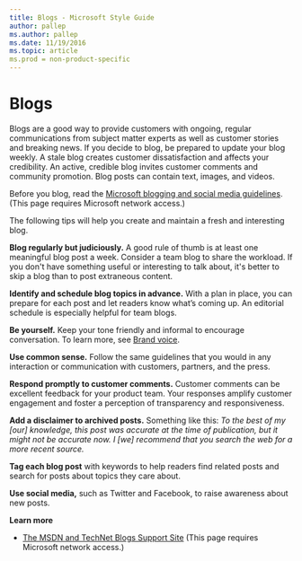 ```yaml
---
title: Blogs - Microsoft Style Guide
author: pallep
ms.author: pallep
ms.date: 11/19/2016
ms.topic: article
ms.prod = non-product-specific
---
```


# Blogs

Blogs
are a good way to provide customers with ongoing,
regular communications from subject matter experts as well as
customer stories and breaking news. If you decide to blog, be
prepared to update your blog weekly. A stale blog creates
customer dissatisfaction and affects your credibility. An active,
credible blog invites customer comments and community promotion.
Blog posts can contain text, images, and videos.

Before you blog, read the [Microsoft blogging and social media guidelines](https://microsoft.sharepoint.com/sites/LCAWeb/Home/Marketing/Social-Media/Social-Media-Guidelines). (This page requires Microsoft network access.)

The following tips will help you create and maintain a fresh and interesting blog.

**Blog regularly but judiciously.**
A good rule of thumb is at least one meaningful blog post a week.
Consider a team blog to share the workload. If you don't have something
useful or interesting to talk about, it's better to skip a blog
than to post extraneous content.

**Identify and schedule blog topics in advance.**
With a plan in place, you can prepare for each post and let
readers know what’s coming up. An editorial schedule is
especially helpful for team blogs. 

**Be yourself.** Keep your tone friendly and informal to encourage conversation. To learn more, see [Brand voice](/style-guide/brand-voice-above-all-simple-human). 

**Use common sense.**
Follow the same guidelines that you would in any interaction or
communication with customers, partners, and the press. 

**Respond promptly to customer comments.**
Customer comments can be excellent feedback for your product team.
Your responses amplify customer engagement and foster a perception of
transparency and responsiveness. 

**Add a disclaimer to archived posts.** Something like this: *To
the best of my \[our\] knowledge, this post was accurate at the time
of publication, but it might not be accurate now. I \[we\] recommend
that you search the web for a more recent source.*

**Tag each blog post** with keywords to help readers find related posts and search for posts about topics they care about.

**Use social media,** such as Twitter and Facebook, to raise awareness about new posts. 

**Learn more**

  - [The MSDN and TechNet Blogs Support Site](https://microsoft.sharepoint.com/teams/bloginfo/Articles/Home.aspx) (This page requires Microsoft network access.)

